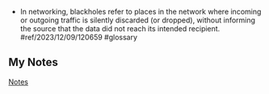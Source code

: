 - In networking, blackholes refer to places in the network where incoming or outgoing traffic is silently discarded (or dropped), without informing the source that the data did not reach its intended recipient. #ref/2023/12/09/120659 #glossary
## My Notes
[Notes](mynotes/blackhole-notes.md)
